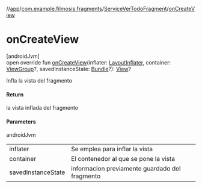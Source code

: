 //[app](../../../index.md)/[com.example.filmosis.fragments](../index.md)/[ServiceVerTodoFragment](index.md)/[onCreateView](on-create-view.md)

# onCreateView

[androidJvm]\
open override fun [onCreateView](on-create-view.md)(inflater: [LayoutInflater](https://developer.android.com/reference/kotlin/android/view/LayoutInflater.html), container: [ViewGroup](https://developer.android.com/reference/kotlin/android/view/ViewGroup.html)?, savedInstanceState: [Bundle](https://developer.android.com/reference/kotlin/android/os/Bundle.html)?): [View](https://developer.android.com/reference/kotlin/android/view/View.html)?

Infla la vista del fragmento

#### Return

la vista inflada del fragmento

#### Parameters

androidJvm

| | |
|---|---|
| inflater | Se emplea para inflar la vista |
| container | El contenedor al que se pone la vista |
| savedInstanceState | informacion previamente guardado del fragmento |

